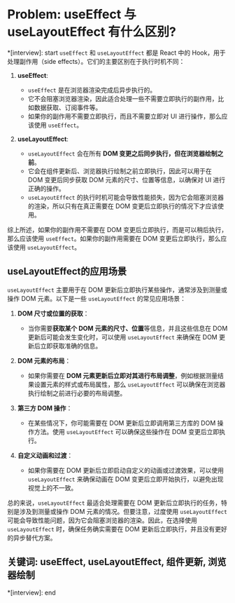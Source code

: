 # Problem: useEffect 与 useLayoutEffect 有什么区别?

*[interview]: start
`useEffect` 和 `useLayoutEffect` 都是 React 中的 Hook，用于处理副作用（side effects）。它们的主要区别在于执行时机不同：

1. **useEffect**:
   - `useEffect` 是在浏览器渲染完成后异步执行的。
   - 它不会阻塞浏览器渲染，因此适合处理一些不需要立即执行的副作用，比如数据获取、订阅事件等。
   - 如果你的副作用不需要立即执行，而且不需要立即对 UI 进行操作，那么应该使用 `useEffect`。

2. **useLayoutEffect**:
   - `useLayoutEffect` 会在所有 **DOM 变更之后同步执行，但在浏览器绘制之前**。
   - 它会在组件更新后、浏览器执行绘制之前立即执行，因此可以用于在 DOM 变更后同步获取 DOM 元素的尺寸、位置等信息，以确保对 UI 进行正确的操作。
   - `useLayoutEffect` 的执行时机可能会导致性能损失，因为它会阻塞浏览器的渲染，所以只有在真正需要在 DOM 变更后立即执行的情况下才应该使用。

综上所述，如果你的副作用不需要在 DOM 变更后立即执行，而是可以稍后执行，那么应该使用 `useEffect`。如果你的副作用需要在 DOM 变更后立即执行，那么应该使用 `useLayoutEffect`。

## useLayoutEffect的应用场景
`useLayoutEffect` 主要用于在 DOM 更新后立即执行某些操作，通常涉及到测量或操作 DOM 元素。以下是一些 `useLayoutEffect` 的常见应用场景：

1. **DOM 尺寸或位置的获取**：
   - 当你需要**获取某个 DOM 元素的尺寸、位置**等信息，并且这些信息在 DOM 更新后可能会发生变化时，可以使用 `useLayoutEffect` 来确保在 DOM 更新后立即获取准确的信息。

2. **DOM 元素的布局**：
   - 如果你需要在 **DOM 元素更新后立即对其进行布局调整**，例如根据测量结果设置元素的样式或布局属性，那么 `useLayoutEffect` 可以确保在浏览器执行绘制之前进行必要的布局调整。

3. **第三方 DOM 操作**：
   - 在某些情况下，你可能需要在 DOM 更新后立即调用第三方库的 DOM 操作方法。使用 `useLayoutEffect` 可以确保这些操作在 DOM 变更后立即执行。

4. **自定义动画和过渡**：
   - 如果你需要在 DOM 更新后立即启动自定义的动画或过渡效果，可以使用 `useLayoutEffect` 来确保动画在 DOM 变更后立即开始执行，以避免出现视觉上的不一致。

总的来说，`useLayoutEffect` 最适合处理需要在 DOM 更新后立即执行的任务，特别是涉及到测量或操作 DOM 元素的情况。但要注意，过度使用 `useLayoutEffect` 可能会导致性能问题，因为它会阻塞浏览器的渲染。因此，在选择使用 `useLayoutEffect` 时，确保任务确实需要在 DOM 更新后立即执行，并且没有更好的异步替代方案。

## 关键词: useEffect, useLayoutEffect, 组件更新, 浏览器绘制
*[interview]: end

